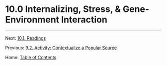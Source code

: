 # 10.0 Internalizing, Stress, & Gene-Environment Interaction

<!---

	As the themes repeatedly state, we don't expect there to be a simple connection between genes and complex behaviors. This week we will be exploring methods for understanding gene-environment interplay.

This week we will:

Discuss how self- and other-selection into environments progresses over development
Consider common theories of "risk" where the outcome is more than the sum of its parts
Understand tradeoffs among research designs that allow for the estimation of gene-environment interplay

--->

--------

Next: [10.1. Readings](10.1_readings.md)

Previous: [9.2. Activity: Contextualize a Popular Source](../ch09/9.2_contextualize_a_popular_source.md)

Home: [Table of Contents](../README.md)

